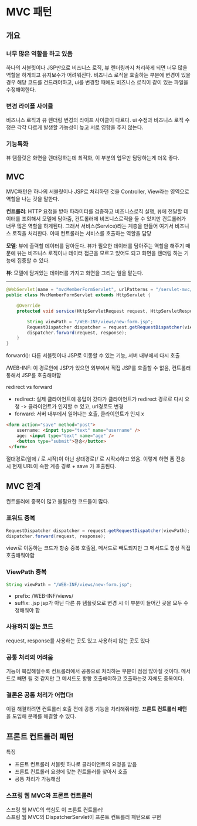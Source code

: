 # MVC 패턴
## 개요
### 너무 많은 역할을 하고 있음
하나의 서블릿이나 JSP만으로 비즈니스 로직, 뷰 렌더링까지 처리하게 되면 너무 많을 역할을 하게되고 유지보수가 어려워진다. 비즈니스 로직을 호출하는 부분에 변경이 있을 경우 해당 코드를 건드려야하고, ui를 변경할 때에도 비즈니스 로직이 같이 있는 파일을 수정해야한다.
### 변경 라이플 사이클
비즈니스 로직과 뷰 렌더링 변경의 라이프 사이클이 다르다. ui 수정과 비즈니스 로직 수정은 각각 다르게 발생할 가능성이 높고 서로 영향을 주지 않는다.
### 기능특화
뷰 템플릿은 화면을 렌더링하는데 최적화, 이 부분의 업무만 담당하는게 더욱 좋다.

## MVC
MVC패턴은 하나의 서블릿이나 JSP로 처리하던 것을 Controller, View라는 영역으로 역할을 나눈 것을 말한다.

**컨트롤러**: HTTP 요청을 받아 파라미터를 검증하고 비즈니스로직 실행, 뷰에 전달할 데이터를 조회해서 모델에 담아줌, 컨트롤러에 비즈니스로직을 둘 수 있지만 컨트롤러가 너무 많은 역할을 하게된다. 그래서 서비스(Service)라는 계층을 만들어 여기서 비즈니스 로직을 처리한다. 이때 컨트롤러는 서비스를 호출하는 역할을 담당

**모델**: 뷰에 출력할 데이터를 담아둔다. 뷰가 필요한 데이터를 담아주는 역할을 해주기 때문에 뷰는 비즈니스 로직이나 데이터 접근을 모르고 있어도 되고 화면을 렌더링 하는 기능에 집중할 수 있다.

**뷰**: 모델에 담겨있는 데이터를 가지고 화면을 그리는 일을 맡는다.

---
~~~java
@WebServlet(name = "mvcMemberFormServlet", urlPatterns = "/servlet-mvc/members/new-form")
public class MvcMemberFormServlet extends HttpServlet {

    @Override
    protected void service(HttpServletRequest request, HttpServletResponse response) throws ServletException, IOException {

        String viewPath = "/WEB-INF/views/new-form.jsp";
        RequestDispatcher dispatcher = request.getRequestDispatcher(viewPath);
        dispatcher.forward(request, response);
    }
}
~~~
forward(): 다른 서블릿이나 JSP로 이동할 수 있는 기능, 서버 내부에서 다시 호출

/WEB-INF: 이 경로안에 JSP가 있으면 외부에서 직접 JSP를 호출할 수 없음, 컨트롤러 통해서 JSP를 호출해야함

redirect vs forward
- redirect: 실제 클라이언트에 응답이 갔다가 클라이언트가 redirect 경로로 다시 요청 -> 클라이언트가 인지할 수 있고, url경로도 변경
- forward: 서버 내부에서 일어나는 호출, 클라이언트가 인지 x

~~~html
<form action="save" method="post">
    username: <input type="text" name="username" />
    age: <input type="text" name="age" />
    <button type="submit">전송</button>
 </form>
~~~
절대경로(앞에 / 로 시작)이 아닌 상대경로(/ 로 시작x)하고 있음. 이렇게 하면 폼 전송 시 현재 URL이 속한 계층 경로 + save 가 호출된다.

## MVC 한계
컨트롤러에 중복이 많고 불필요한 코드들이 많다.
### 포워드 중복
~~~java
RequestDispatcher dispatcher = request.getRequestDispatcher(viewPath);
dispatcher.forward(request, response);
~~~
view로 이동하는 코드가 항숭 중복 호출됨, 메서드로 빼도되지만 그 메서드도 항상 직접 호출해줘야함

### ViewPath 중복
~~~java
String viewPath = "/WEB-INF/views/new-form.jsp";
~~~
- prefix: /WEB-INF/views/
- suffix: .jsp
jsp가 아닌 다른 뷰 템플릿으로 변경 시 이 부분이 들어간 곳을 모두 수정해줘야 함

### 사용하지 않는 코드
request, response를 사용하는 곳도 있고 사용하지 않는 곳도 있다

### 공통 처리의 어려움
기능이 복잡해질수록 컨트롤러에서 공통으로 처리하는 부분이 점점 많아질 것이다. 메서드로 빼면 될 것 같지만 그 메서드도 항항 호출해야하고 호출하는것 자체도 중복이다.

### 결론은 공통 처리가 어렵다!
이걸 해결하려면 컨트롤러 호출 전에 공통 기능을 처리해줘야함. **프론트 컨트롤러 패턴**을 도입해 문제를 해결할 수 있다.

## 프론트 컨트롤러 패턴
특징
- 프론트 컨트롤러 서블릿 하나로 클라이언트의 요청을 받음
- 프론트 컨트롤러 요청에 맞는 컨트롤러를 찾아서 호출
- 공통 처리가 가능해짐

### 스프링 웹 MVC와 프론트 컨트롤러
스프링 웹 MVC의 핵심도 이 프론트 컨트롤러! <br>
스프링 웹 MVC의 DispatcherServlet이 프론트 컨트롤러 패턴으로 구현
